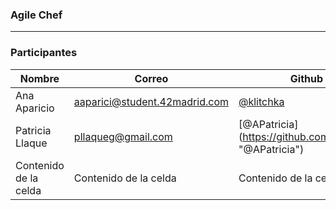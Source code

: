 ### Agile Chef
----
                    
### Participantes
                    
| Nombre | Correo | Github |
| ------------- | ------------- | ------------- |
| Ana Aparicio | aaparici@student.42madrid.com  | [@klitchka](https://github.com/klitchka "@klitchka") |
| Patricia Llaque  | pllaqueg@gmail.com  | [@APatricia] (https://github.com/APatricia "@APatricia") |
| Contenido de la celda  | Contenido de la celda  | Contenido de la celda |